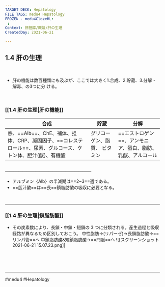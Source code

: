 ```yaml
---
TARGET DECK: Hepatology
FILE TAGS: medu4 Hepatology
FROZEN - medu4ClozeHL:
 : 
Context: 肝胆膵/概論/肝の生理
CreatedDay: 2021-06-21

---
```


## 1.4 肝の生理

<br>

* 肝の機能は数百種類にも及ぶが、ここでは大きく1.合成、2.貯蔵、3.分解・解毒、の3つに分 ける。

<br>

### [[1.4 肝の生理|肝の機能]]
|合成|貯蔵|分解|
|---|---|---|
|熱、==Alb==、ChE、補体、担体、CRP、凝固因子、==コレステロール==、尿素、グルコース、ケトン体、胆汁(酸)、有機酸|グリコーゲン、脂質、 ビタミン|==エストロゲン==、アンモニア、蛋白、脂肪、乳酸、アルコール|
#### ＿＿＿＿＿＿＿＿＿＿＿＿＿＿＿＿＿＿＿＿
* アルブミン〈Alb〉の半減期は==2~3==週である。 
* ==胆汁酸==は==長==鎖脂肪酸の吸収に必要となる。
<!--ID: 1624766942237-->


<br>

---

### [[1.4 肝の生理|鎖脂肪酸]]
* その炭素数により、長鎖・中鎖・短鎖の 3 つに分類される。産生過程と吸収経路が異なるため区別しておこう。
中性脂肪->(リパーゼ)->長鎖脂肪酸->==リンパ管==へ
中鎖脂肪酸&短鎖脂肪酸->==門脈==へ
![[スクリーンショット 2021-06-21 15.07.23.png]]
<!--ID: 1628468216637-->



<br><br><br>

---
#medu4 #Hepatology 
